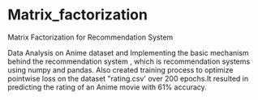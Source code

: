 # Matrix_factorization
Matrix Factorization for Recommendation System

Data Analysis on Anime dataset and Implementing the basic mechanism behind the recommendation system , which is recommendation systems using numpy and pandas. Also created training process to optimize pointwise loss on the dataset "rating.csv' over 200 epochs.It resulted in predicting the rating of an Anime movie with 61% accuracy.



